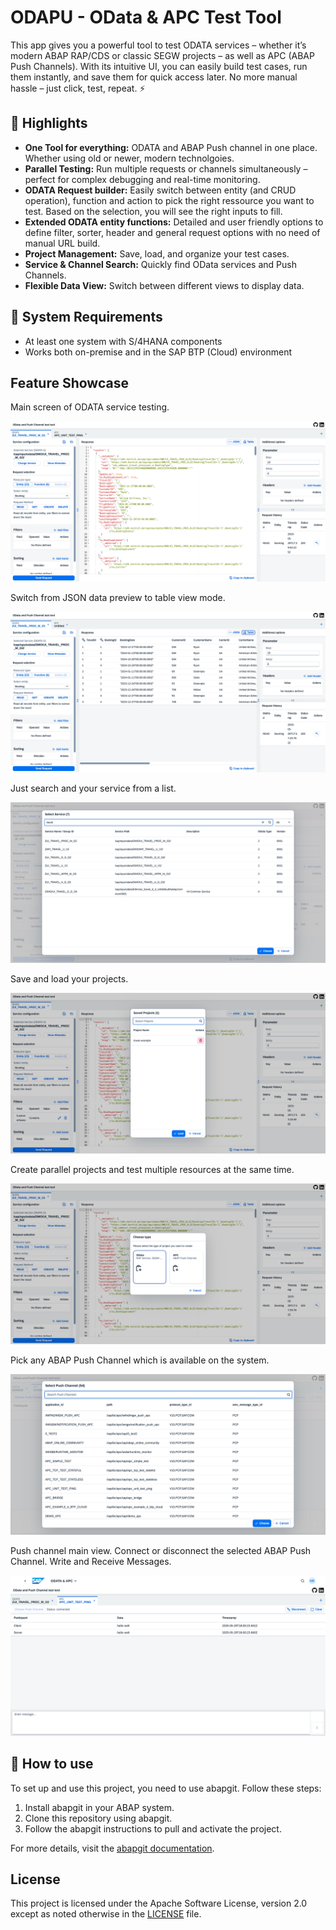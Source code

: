 # ODAPU - OData & APC Test Tool

This app gives you a powerful tool to test ODATA services – whether it’s modern ABAP RAP/CDS or classic SEGW projects – as well as APC (ABAP Push Channels).
With its intuitive UI, you can easily build test cases, run them instantly, and save them for quick access later.
No more manual hassle – just click, test, repeat. ⚡

## 🚀 Highlights

- **One Tool for everything:** ODATA and ABAP Push channel in one place. Whether using old or newer, modern technolgoies. 
- **Parallel Testing:** Run multiple requests or channels simultaneously – perfect for complex debugging and real-time monitoring.
- **ODATA Request builder:** Easily switch between entity (and CRUD operation), function and action to pick the right ressource you want to test. Based on the selection, you will see the right inputs to fill. 
- **Extended ODATA entity functions:** Detailed and user friendly options to define filter, sorter, header and general request options with no need of manual URL build. 
- **Project Management:** Save, load, and organize your test cases.
- **Service & Channel Search:** Quickly find OData services and Push Channels.
- **Flexible Data View:** Switch between different views to display data.

## 🔧 System Requirements
- At least one system with S/4HANA components
- Works both on-premise and in the SAP BTP (Cloud) environment

## Feature Showcase

Main screen of ODATA service testing.

![Main Screen](./screenshots/main.png)

Switch from JSON data preview to table view mode. 

![Table view](./screenshots/table-view.png)

Just search and your service from a list. 

![Service Search](./screenshots/service-search.png)

Save and load your projects. 

![Project Load](./screenshots/project-load.png)

Create parallel projects and test multiple resources at the same time. 

![New Project](./screenshots/new-project.png)

Pick any ABAP Push Channel which is available on the system.

![APC Search](./screenshots/apc-search.png)

Push channel main view. Connect or disconnect the selected ABAP Push Channel. Write and Receive Messages.

![APC](./screenshots/apc.png)

## 📌 How to use

To set up and use this project, you need to use abapgit. Follow these steps:

1. Install abapgit in your ABAP system.
2. Clone this repository using abapgit.
3. Follow the abapgit instructions to pull and activate the project.

For more details, visit the [abapgit documentation](https://docs.abapgit.org/).

## License

This project is licensed under the Apache Software License, version 2.0 except as noted otherwise in the [LICENSE](LICENSE) file.
